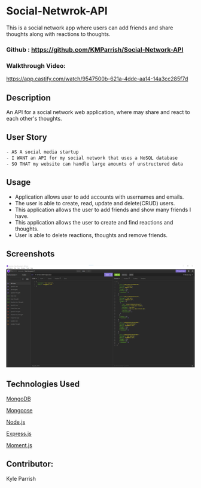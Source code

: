 # Social-Netwrok-API

This is a social network app where users can add friends and share thoughts along with reactions to thoughts.

### Github : https://github.com/KMParrish/Social-Network-API

### Walkthrough Video:
https://app.castify.com/watch/9547500b-621a-4dde-aa14-14a3cc285f7d


## Description
An API for a social network web application, where may share and react to each other's thoughts.


## User Story
```
- AS A social media startup
- I WANT an API for my social network that uses a NoSQL database
- SO THAT my website can handle large amounts of unstructured data
```


## Usage
- Application allows user to add accounts with usernames and emails.
- The user is able to create, read, update and delete(CRUD) users.
- This application allows the user to add friends and show many friends I have.
- This application allows the user to create and find reactions and thoughts.
- User is able to delete reactions, thoughts and remove friends.


## Screenshots
![](./assets/Social-Network-API.png)


## Technologies Used
<p><a href="https://www.mongodb.com/">MongoDB</a></p>
<p><a href="https://www.npmjs.com/package/mongoose">Mongoose</a></p>
<p><a href="https://nodejs.org/">Node.js</a></p>
<p><a href="https://www.npmjs.com/package/express">Express.js</a></p>
<p><a href="https://www.npmjs.com/package/moment">Moment.js</a></p>



## Contributor:
Kyle Parrish